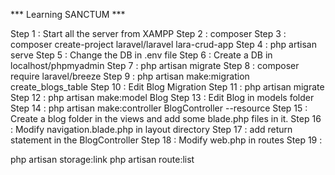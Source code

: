 *** Learning SANCTUM ***

Step 1 : Start all the server from XAMPP
Step 2 : composer
Step 3 : composer create-project laravel/laravel lara-crud-app
Step 4 : php artisan serve
Step 5 : Change the DB in .env file
Step 6 : Create a DB in localhost/phpmyadmin
Step 7 : php artisan migrate
Step 8 : composer require laravel/breeze
Step 9 : php artisan make:migration create_blogs_table
Step 10 : Edit Blog Migration
Step 11 : php artisan migrate
Step 12 : php artisan make:model Blog
Step 13 : Edit Blog in models folder
Step 14 : php artisan make:controller BlogController --resource
Step 15 : Create a blog folder in the views and add some blade.php files in it.
Step 16 : Modify navigation.blade.php in layout directory
Step 17 : add return statement in the BlogController
Step 18 : Modify web.php in routes
Step 19 : 

php artisan storage:link
php artisan route:list